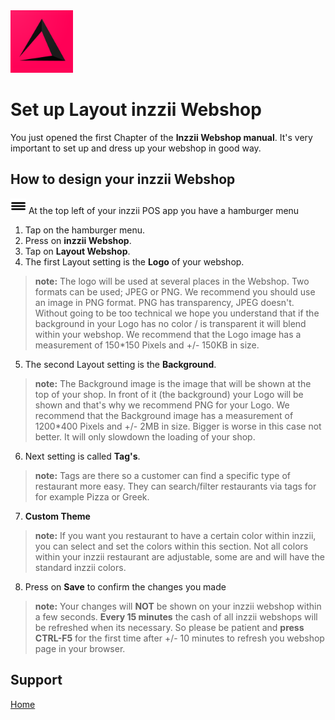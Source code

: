 <img src="../Assets/Pictures/play_store_512.png" alt="inzzii logo" width="100"/>

# Set up Layout inzzii Webshop

You just opened the first Chapter of the **Inzzii Webshop manual**. It's very important to set up and dress up your webshop in good way.

## How to design your inzzii Webshop

<img src="../Assets/Pictures/Hmenu.png" alt="hamburgermenu" width="25" height="25"/> At the top left of your inzzii POS app you have a hamburger menu 
1. Tap on the hamburger menu.
2. Press on **inzzii Webshop**.
3. Tap on **Layout Webshop**.
4. The first Layout setting is the **Logo** of your webshop.
> **note:** The logo will be used at several places in the Webshop. Two formats can be used; JPEG or PNG. We recommend you should use an image in PNG format. PNG has transparency, JPEG doesn't. Without going to be too technical we hope you understand that if the background in your Logo has no color / is transparent it will blend within your webshop. We recommend that the Logo image has a measurement of 150*150 Pixels and +/- 150KB in size.
5. The second Layout setting is the **Background**.
> **note:** The Background image is the image that will be shown at the top of your shop. In front of it (the background) your Logo will be shown and that's why we recommend PNG for your Logo. We recommend that the Background image has a measurement of 1200*400 Pixels and +/- 2MB in size. Bigger is worse in this case not better. It will only slowdown the loading of your shop.
6. Next setting is called **Tag's**.
> **note:** Tags are there so a customer can find a specific type of restaurant more easy. They can search/filter restaurants via tags for for example Pizza or Greek.
7. **Custom Theme**
> **note:** If you want you restaurant to have a certain color within inzzii, you can select and set the colors within this section. Not all colors within your inzzii restaurant are adjustable, some are and will have the standard inzzii colors. 
8. Press on **Save** to confirm the changes you made
> **note:** Your changes will **NOT** be shown on your inzzii webshop within a few seconds. **Every 15 minutes** the cash of all inzzii webshops will be refreshed when its necessary. So please be patient and **press CTRL-F5** for the first time after +/- 10 minutes to refresh you webshop page in your browser.



## Support
[Home](../index.md)